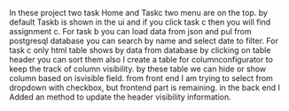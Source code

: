 In these project two task Home and Taskc two menu are on the top.
by default Taskb is shown in the ui and if you click task c then you will find assignment c.
For task b you can load data from json and pul from postgresql database
you can search by name and select date to filter.
For task c only html table shows by data from database
by clicking on table header you can sort them
also I create a table for columnconfigurator to keep the track of column visibility.
by these table we can hide or show column based on isvisible field.
from front end I am trying to select from dropdown with checkbox, but frontend part is remaining.
in the back end I Added an method to update the header visibility information.
